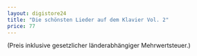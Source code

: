 ```yaml
---
layout: digistore24
title: "Die schönsten Lieder auf dem Klavier Vol. 2"
price: 77
---
```

(Preis inklusive gesetzlicher l&#xE4;nderabh&#xE4;ngiger Mehrwertsteuer.)
